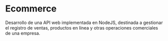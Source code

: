 # Ecommerce
Desarrollo de una API web implementada en NodeJS, destinada a gestionar el registro de ventas, productos en línea y otras operaciones comerciales de una empresa.
